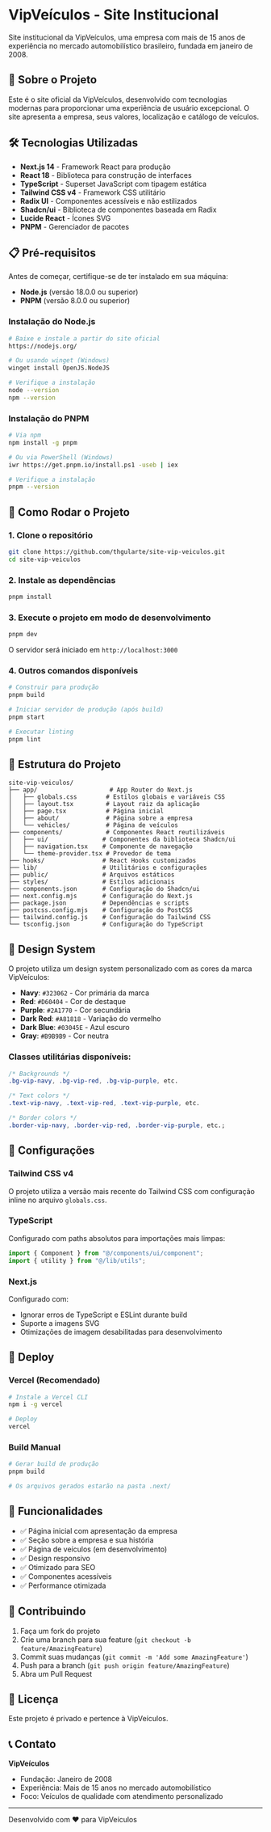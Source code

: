 # VipVeículos - Site Institucional

Site institucional da VipVeículos, uma empresa com mais de 15 anos de experiência no mercado automobilístico brasileiro, fundada em janeiro de 2008.

## 🚗 Sobre o Projeto

Este é o site oficial da VipVeículos, desenvolvido com tecnologias modernas para proporcionar uma experiência de usuário excepcional. O site apresenta a empresa, seus valores, localização e catálogo de veículos.

## 🛠️ Tecnologias Utilizadas

- **Next.js 14** - Framework React para produção
- **React 18** - Biblioteca para construção de interfaces
- **TypeScript** - Superset JavaScript com tipagem estática
- **Tailwind CSS v4** - Framework CSS utilitário
- **Radix UI** - Componentes acessíveis e não estilizados
- **Shadcn/ui** - Biblioteca de componentes baseada em Radix
- **Lucide React** - Ícones SVG
- **PNPM** - Gerenciador de pacotes

## 📋 Pré-requisitos

Antes de começar, certifique-se de ter instalado em sua máquina:

- **Node.js** (versão 18.0.0 ou superior)
- **PNPM** (versão 8.0.0 ou superior)

### Instalação do Node.js

```bash
# Baixe e instale a partir do site oficial
https://nodejs.org/

# Ou usando winget (Windows)
winget install OpenJS.NodeJS

# Verifique a instalação
node --version
npm --version
```

### Instalação do PNPM

```bash
# Via npm
npm install -g pnpm

# Ou via PowerShell (Windows)
iwr https://get.pnpm.io/install.ps1 -useb | iex

# Verifique a instalação
pnpm --version
```

## 🚀 Como Rodar o Projeto

### 1. Clone o repositório

```bash
git clone https://github.com/thgularte/site-vip-veiculos.git
cd site-vip-veiculos
```

### 2. Instale as dependências

```bash
pnpm install
```

### 3. Execute o projeto em modo de desenvolvimento

```bash
pnpm dev
```

O servidor será iniciado em `http://localhost:3000`

### 4. Outros comandos disponíveis

```bash
# Construir para produção
pnpm build

# Iniciar servidor de produção (após build)
pnpm start

# Executar linting
pnpm lint
```

## 📁 Estrutura do Projeto

```
site-vip-veiculos/
├── app/                    # App Router do Next.js
│   ├── globals.css        # Estilos globais e variáveis CSS
│   ├── layout.tsx         # Layout raiz da aplicação
│   ├── page.tsx           # Página inicial
│   ├── about/             # Página sobre a empresa
│   └── vehicles/          # Página de veículos
├── components/            # Componentes React reutilizáveis
│   ├── ui/               # Componentes da biblioteca Shadcn/ui
│   ├── navigation.tsx    # Componente de navegação
│   └── theme-provider.tsx # Provedor de tema
├── hooks/                # React Hooks customizados
├── lib/                  # Utilitários e configurações
├── public/               # Arquivos estáticos
├── styles/               # Estilos adicionais
├── components.json       # Configuração do Shadcn/ui
├── next.config.mjs       # Configuração do Next.js
├── package.json          # Dependências e scripts
├── postcss.config.mjs    # Configuração do PostCSS
├── tailwind.config.js    # Configuração do Tailwind CSS
└── tsconfig.json         # Configuração do TypeScript
```

## 🎨 Design System

O projeto utiliza um design system personalizado com as cores da marca VipVeículos:

- **Navy**: `#323062` - Cor primária da marca
- **Red**: `#D60404` - Cor de destaque
- **Purple**: `#2A1770` - Cor secundária
- **Dark Red**: `#A81818` - Variação do vermelho
- **Dark Blue**: `#03045E` - Azul escuro
- **Gray**: `#B9B9B9` - Cor neutra

### Classes utilitárias disponíveis:

```css
/* Backgrounds */
.bg-vip-navy, .bg-vip-red, .bg-vip-purple, etc.

/* Text colors */
.text-vip-navy, .text-vip-red, .text-vip-purple, etc.

/* Border colors */
.border-vip-navy, .border-vip-red, .border-vip-purple, etc.;
```

## 🔧 Configurações

### Tailwind CSS v4

O projeto utiliza a versão mais recente do Tailwind CSS com configuração inline no arquivo `globals.css`.

### TypeScript

Configurado com paths absolutos para importações mais limpas:

```typescript
import { Component } from "@/components/ui/component";
import { utility } from "@/lib/utils";
```

### Next.js

Configurado com:

- Ignorar erros de TypeScript e ESLint durante build
- Suporte a imagens SVG
- Otimizações de imagem desabilitadas para desenvolvimento

## 🚀 Deploy

### Vercel (Recomendado)

```bash
# Instale a Vercel CLI
npm i -g vercel

# Deploy
vercel
```

### Build Manual

```bash
# Gerar build de produção
pnpm build

# Os arquivos gerados estarão na pasta .next/
```

## 📝 Funcionalidades

- ✅ Página inicial com apresentação da empresa
- ✅ Seção sobre a empresa e sua história
- ✅ Página de veículos (em desenvolvimento)
- ✅ Design responsivo
- ✅ Otimizado para SEO
- ✅ Componentes acessíveis
- ✅ Performance otimizada

## 🤝 Contribuindo

1. Faça um fork do projeto
2. Crie uma branch para sua feature (`git checkout -b feature/AmazingFeature`)
3. Commit suas mudanças (`git commit -m 'Add some AmazingFeature'`)
4. Push para a branch (`git push origin feature/AmazingFeature`)
5. Abra um Pull Request

## 📄 Licença

Este projeto é privado e pertence à VipVeículos.

## 📞 Contato

**VipVeículos**

- Fundação: Janeiro de 2008
- Experiência: Mais de 15 anos no mercado automobilístico
- Foco: Veículos de qualidade com atendimento personalizado

---

Desenvolvido com ❤️ para VipVeículos
